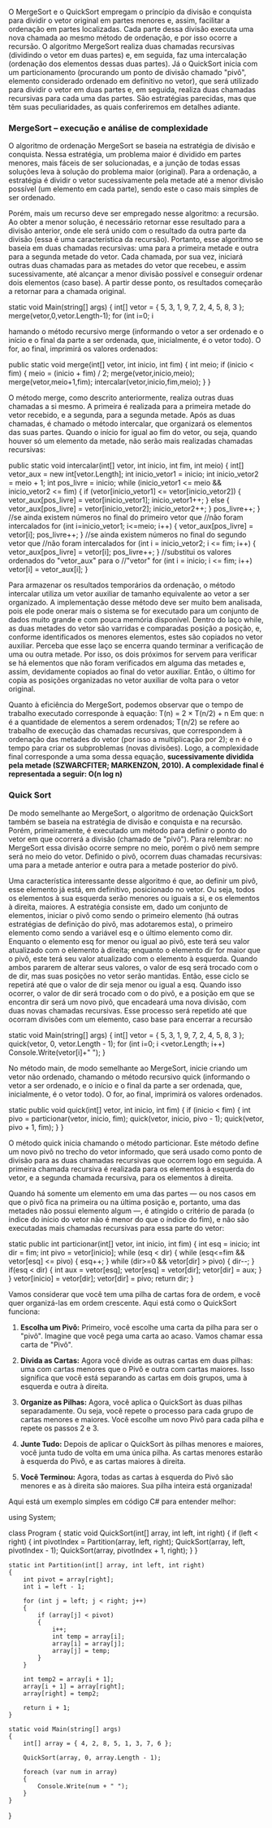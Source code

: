 O MergeSort e o QuickSort empregam o princípio da divisão e conquista para dividir o vetor original em partes menores e, assim, facilitar a ordenação em partes localizadas. Cada parte dessa divisão executa uma nova chamada ao mesmo método de ordenação, e por isso ocorre a recursão. O algoritmo MergeSort realiza duas chamadas recursivas (dividindo o vetor em duas partes) e, em seguida, faz uma intercalação (ordenação dos elementos dessas duas partes). Já o QuickSort inicia com um particionamento (procurando um ponto de divisão chamado "pivô", elemento considerado ordenado em definitivo no vetor), que será utilizado para dividir o vetor em duas partes e, em seguida, realiza duas chamadas recursivas para cada uma das partes. São estratégias parecidas, mas que têm suas peculiaridades, as quais conferiremos em detalhes adiante.

### MergeSort – execução e análise de complexidade

O algoritmo de ordenação MergeSort se baseia na estratégia de divisão e conquista. Nessa estratégia, um problema maior é dividido em partes menores, mais fáceis de ser solucionadas, e a junção de todas essas soluções leva à solução do problema maior (original). Para a ordenação, a estratégia é dividir o vetor sucessivamente pela metade até a menor divisão possível (um elemento em cada parte), sendo este o caso mais simples de ser ordenado.

Porém, mais um recurso deve ser empregado nesse algoritmo: a recursão. Ao obter a menor solução, é necessário retornar esse resultado para a divisão anterior, onde ele será unido com o resultado da outra parte da divisão (essa é uma característica da recursão). Portanto, esse algoritmo se baseia em duas chamadas recursivas: uma para a primeira metade e outra para a segunda metade do vetor. Cada chamada, por sua vez, iniciará outras duas chamadas para as metades do vetor que recebeu, e assim sucessivamente, até alcançar a menor divisão possível e conseguir ordenar dois elementos (caso base). A partir desse ponto, os resultados começarão a retornar para a chamada original.

static void Main(string[] args) { int[] vetor = { 5, 3, 1, 9, 7, 2, 4, 5, 8, 3 }; merge(vetor,0,vetor.Length-1); for (int i=0; i

hamando o método recursivo merge (informando o vetor a ser ordenado e o início e o final da parte a ser ordenada, que, inicialmente, é o vetor todo). O for, ao final, imprimirá os valores ordenados:

public static void merge(int[] vetor, int inicio, int fim) { int meio; if (inicio < fim) { meio = (inicio + fim) / 2; merge(vetor,inicio,meio); merge(vetor,meio+1,fim); intercalar(vetor,inicio,fim,meio); } }

O método merge, como descrito anteriormente, realiza outras duas chamadas a si mesmo. A primeira é realizada para a primeira metade do vetor recebido, e a segunda, para a segunda metade. Após as duas chamadas, é chamado o método intercalar, que organizará os elementos das suas partes. Quando o início for igual ao fim do vetor, ou seja, quando houver só um elemento da metade, não serão mais realizadas chamadas recursivas:

public static void intercalar(int[] vetor, int inicio, int fim, int meio)
{ int[] vetor_aux = new int[vetor.Length]; int inicio_vetor1 = inicio; int inicio_vetor2 = meio + 1; int pos_livre = inicio; 
while (inicio_vetor1 <= meio && inicio_vetor2 <= fim)
{ if (vetor[inicio_vetor1] <= vetor[inicio_vetor2]) { vetor_aux[pos_livre] = vetor[inicio_vetor1]; inicio_vetor1++; } 
else { vetor_aux[pos_livre] = vetor[inicio_vetor2]; inicio_vetor2++; } pos_livre++; } //se ainda existem números no final do primeiro vetor que //não foram intercalados 
for (int i=inicio_vetor1; i<=meio; i++) { vetor_aux[pos_livre] = vetor[i]; pos_livre++; } 
//se ainda existem números no final do segundo vetor que 
//não foram intercalados 
for (int i = inicio_vetor2; i <= fim; i++) { vetor_aux[pos_livre] = vetor[i]; pos_livre++; }
//substitui os valores ordenados do "vetor_aux" para o 
//"vetor" 
for (int i = inicio; i <= fim; i++) vetor[i] = vetor_aux[i]; }

Para armazenar os resultados temporários da ordenação, o método intercalar utiliza um vetor auxiliar de tamanho equivalente ao vetor a ser organizado. A implementação desse método deve ser muito bem analisada, pois ele pode onerar mais o sistema se for executado para um conjunto de dados muito grande e com pouca memória disponível. Dentro do laço while, as duas metades do vetor são varridas e comparadas posição a posição, e, conforme identificados os menores elementos, estes são copiados no vetor auxiliar. Perceba que esse laço se encerra quando terminar a verificação de uma ou outra metade. Por isso, os dois próximos for servem para verificar se há elementos que não foram verificados em alguma das metades e, assim, devidamente copiados ao final do vetor auxiliar. Então, o último for copia as posições organizadas no vetor auxiliar de volta para o vetor original.

Quanto à eficiência do MergeSort, podemos observar que o tempo de trabalho executado corresponde à equação: T(n) = 2 × T(n/2) + n Em que: n é a quantidade de elementos a serem ordenados; T(n/2) se refere ao trabalho de execução das chamadas recursivas, que correspondem à ordenação das metades do vetor (por isso a multiplicação por 2); e n é o tempo para criar os subproblemas (novas divisões). Logo, a complexidade final corresponde a uma soma dessa equação, **sucessivamente dividida pela metade (SZWARCFITER; MARKENZON, 2010). A complexidade final é representada a seguir: O(n log n)**

### Quick Sort
De modo semelhante ao MergeSort, o algoritmo de ordenação QuickSort também se baseia na estratégia de divisão e conquista e na recursão. Porém, primeiramente, é executado um método para definir o ponto do vetor em que ocorrerá a divisão (chamado de "pivô"). Para relembrar: no MergeSort essa divisão ocorre sempre no meio, porém o pivô nem sempre será no meio do vetor. Definido o pivô, ocorrem duas chamadas recursivas: uma para a metade anterior e outra para a metade posterior do pivô.

Uma característica interessante desse algoritmo é que, ao definir um pivô, esse elemento já está, em definitivo, posicionado no vetor. Ou seja, todos os elementos à sua esquerda serão menores ou iguais a si, e os elementos à direita, maiores. A estratégia consiste em, dado um conjunto de elementos, iniciar o pivô como sendo o primeiro elemento (há outras estratégias de definição do pivô, mas adotaremos esta), o primeiro elemento como sendo a variável esq e o último elemento como dir. Enquanto o elemento esq for menor ou igual ao pivô, este terá seu valor atualizado com o elemento à direita; enquanto o elemento dir for maior que o pivô, este terá seu valor atualizado com o elemento à esquerda. Quando ambos pararem de alterar seus valores, o valor de esq será trocado com o de dir, mas suas posições no vetor serão mantidas. Então, esse ciclo se repetirá até que o valor de dir seja menor ou igual a esq. Quando isso ocorrer, o valor de dir será trocado com o do pivô, e a posição em que se encontra dir será um novo pivô, que encadeará uma nova divisão, com duas novas chamadas recursivas. Esse processo será repetido até que ocorram divisões com um elemento, caso base para encerrar a recursão

static void Main(string[] args) 
{ int[] vetor = { 5, 3, 1, 9, 7, 2, 4, 5, 8, 3 }; 
quick(vetor, 0, vetor.Length - 1);
for (int i=0; i <vetor.Length; i++)
Console.Write(vetor[i]+" ");
}

No método main, de modo semelhante ao MergeSort, inicie criando um vetor não ordenado, chamando o método recursivo quick (informando o vetor a ser ordenado, e o início e o final da parte a ser ordenada, que, inicialmente, é o vetor todo). O for, ao final, imprimirá os valores ordenados.

static public void quick(int[] vetor, int inicio, int fim) 
{ if (inicio < fim) 
{ int pivo = particionar(vetor, inicio, fim); 
quick(vetor, inicio, pivo - 1);
quick(vetor, pivo + 1, fim); } }

O método quick inicia chamando o método particionar. Este método define um novo pivô no trecho do vetor informado, que será usado como ponto de divisão para as duas chamadas recursivas que ocorrem logo em seguida. A primeira chamada recursiva é realizada para os elementos à esquerda do vetor, e a segunda chamada recursiva, para os elementos à direita. 

Quando há somente um elemento em uma das partes — ou nos casos em que o pivô fica na primeira ou na última posição e, portanto, uma das metades não possui elemento algum —, é atingido o critério de parada (o índice do início do vetor não é menor do que o índice do fim), e não são executadas mais chamadas recursivas para essa parte do vetor:


static public int particionar(int[] vetor, int inicio, int fim) { int esq = inicio; int dir = fim; int pivo = vetor[inicio]; while (esq < dir) { while (esq<=fim && vetor[esq] <= pivo) { esq++; } while (dir>=0 && vetor[dir] > pivo) { dir--; } if(esq < dir) { int aux = vetor[esq]; vetor[esq] = vetor[dir]; vetor[dir] = aux; } } vetor[inicio] = vetor[dir]; vetor[dir] = pivo; return dir; }


Vamos considerar que você tem uma pilha de cartas fora de ordem, e você quer organizá-las em ordem crescente. Aqui está como o QuickSort funciona:

1. **Escolha um Pivô:** Primeiro, você escolhe uma carta da pilha para ser o "pivô". Imagine que você pega uma carta ao acaso. Vamos chamar essa carta de "Pivô".
    
2. **Divida as Cartas:** Agora você divide as outras cartas em duas pilhas: uma com cartas menores que o Pivô e outra com cartas maiores. Isso significa que você está separando as cartas em dois grupos, uma à esquerda e outra à direita.
    
3. **Organize as Pilhas:** Agora, você aplica o QuickSort às duas pilhas separadamente. Ou seja, você repete o processo para cada grupo de cartas menores e maiores. Você escolhe um novo Pivô para cada pilha e repete os passos 2 e 3.
    
4. **Junte Tudo:** Depois de aplicar o QuickSort às pilhas menores e maiores, você junta tudo de volta em uma única pilha. As cartas menores estarão à esquerda do Pivô, e as cartas maiores à direita.
    
5. **Você Terminou:** Agora, todas as cartas à esquerda do Pivô são menores e as à direita são maiores. Sua pilha inteira está organizada!
    

Aqui está um exemplo simples em código C# para entender melhor:

using System;

class Program
{
    static void QuickSort(int[] array, int left, int right)
    {
        if (left < right)
        {
            int pivotIndex = Partition(array, left, right);
            QuickSort(array, left, pivotIndex - 1);
            QuickSort(array, pivotIndex + 1, right);
        }
    }

    static int Partition(int[] array, int left, int right)
    {
        int pivot = array[right];
        int i = left - 1;

        for (int j = left; j < right; j++)
        {
            if (array[j] < pivot)
            {
                i++;
                int temp = array[i];
                array[i] = array[j];
                array[j] = temp;
            }
        }

        int temp2 = array[i + 1];
        array[i + 1] = array[right];
        array[right] = temp2;

        return i + 1;
    }

    static void Main(string[] args)
    {
        int[] array = { 4, 2, 8, 5, 1, 3, 7, 6 };
        
        QuickSort(array, 0, array.Length - 1);
        
        foreach (var num in array)
        {
            Console.Write(num + " ");
        }
    }
}
